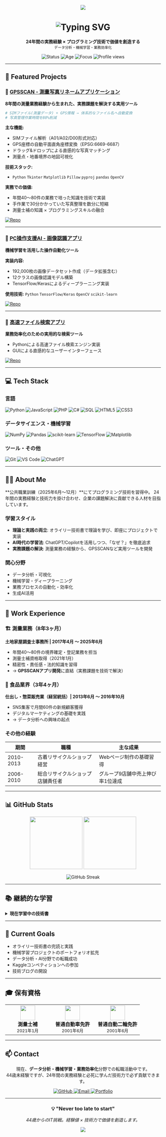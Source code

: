 <p align="center">
  <img src="https://capsule-render.vercel.app/api?type=waving&color=0:2E9EF7,100:00A67E&height=120&section=header&text=IT%20Challenge%20from%2044!&fontSize=40&fontAlignY=40"/>
</p>

<h1 align="center">
  <img src="https://readme-typing-svg.herokuapp.com?font=Fira+Code&size=32&duration=2800&pause=2000&color=2E9EF7&center=true&vCenter=true&width=940&lines=Hi+%F0%9F%91%8B+I'm+Daisuke+Ikeda;44%E6%AD%B3%E3%81%8B%E3%82%89IT%E6%A5%AD%E7%95%8C%E3%81%AB%E6%8C%91%E6%88%A6%E4%B8%AD" alt="Typing SVG" />
</h1>

<p align="center">
  <b>24年間の実務経験 × プログラミング技術で価値を創造する</b><br>
  <sub>データ分析・機械学習・業務効率化</sub>
</p>

<p align="center">
  <img src="https://img.shields.io/badge/%F0%9F%9F%A2%20Status-Seeking%20Job%20Opportunities-success?style=for-the-badge" alt="Status"/>
  <img src="https://img.shields.io/badge/Age-44-blue?style=for-the-badge" alt="Age"/>
  <img src="https://img.shields.io/badge/Focus-Data%20Analysis%20%7C%20ML%20%7C%20Automation-orange?style=for-the-badge" alt="Focus"/>
  <img src="https://komarev.com/ghpvc/?username=D1424-da&color=blueviolet&style=for-the-badge" alt="Profile views"/>
</p>

---

## 🚀 Featured Projects

### 📍 [GPSSCAN - 測量写真リネームアプリケーション](https://github.com/D1424-da/GPSSCAN)

**8年間の測量業務経験から生まれた、実務課題を解決する実用ツール**

```python
# SIMファイル(測量データ) + GPS情報 → 体系的なファイル名へ自動変換
# 写真管理作業時間を80%削減
```

**主な機能:**
- SIMファイル解析（A01/A02/D00形式対応）
- GPS座標の自動平面直角座標変換（EPSG:6669-6687）
- ドラッグ&ドロップによる直感的な写真マッチング
- 測量点・地番境界の地図可視化

**技術スタック:**
- `Python` `Tkinter` `Matplotlib` `Pillow` `pyproj` `pandas` `OpenCV`

**実務での価値:**
- 年間40〜80件の業務で培った知識を技術で実装
- 手作業で30分かかっていた写真整理を数分に短縮
- 測量士補の知識 × プログラミングスキルの融合

[![Repo](https://img.shields.io/badge/View%20Repository-181717?style=for-the-badge&logo=github)](https://github.com/D1424-da/GPSSCAN)

---

### 🤖 [PC操作支援AI - 画像認識アプリ](https://github.com/D1424-da/AI)

**機械学習を活用した操作自動化ツール**

**実装内容:**
- 192,000枚の画像データセット作成（データ拡張含む）
- 12クラスの画像認識モデル構築
- TensorFlow/Kerasによるディープラーニング実装

**使用技術:** `Python` `TensorFlow/Keras` `OpenCV` `scikit-learn`

[![Repo](https://img.shields.io/badge/View%20Repository-181717?style=for-the-badge&logo=github)](https://github.com/D1424-da/AI)

---

### 📁 [高速ファイル検索アプリ](https://github.com/D1424-da/file-search-app)

**業務効率化のための実用的な検索ツール**

- Pythonによる高速ファイル検索エンジン実装
- GUIによる直感的なユーザーインターフェース

[![Repo](https://img.shields.io/badge/View%20Repository-181717?style=for-the-badge&logo=github)](https://github.com/D1424-da/file-search-app)

---

## 💻 Tech Stack

### 言語
![Python](https://img.shields.io/badge/Python-3776AB?style=for-the-badge&logo=python&logoColor=white)
![JavaScript](https://img.shields.io/badge/JavaScript-F7DF1E?style=for-the-badge&logo=javascript&logoColor=black)
![PHP](https://img.shields.io/badge/PHP-777BB4?style=for-the-badge&logo=php&logoColor=white)
![C#](https://img.shields.io/badge/C%23-239120?style=for-the-badge&logo=c-sharp&logoColor=white)
![SQL](https://img.shields.io/badge/SQL-4479A1?style=for-the-badge&logo=mysql&logoColor=white)
![HTML5](https://img.shields.io/badge/HTML5-E34F26?style=for-the-badge&logo=html5&logoColor=white)
![CSS3](https://img.shields.io/badge/CSS3-1572B6?style=for-the-badge&logo=css3&logoColor=white)

### データサイエンス・機械学習
![NumPy](https://img.shields.io/badge/NumPy-013243?style=for-the-badge&logo=numpy&logoColor=white)
![Pandas](https://img.shields.io/badge/Pandas-150458?style=for-the-badge&logo=pandas&logoColor=white)
![scikit-learn](https://img.shields.io/badge/scikit--learn-F7931E?style=for-the-badge&logo=scikit-learn&logoColor=white)
![TensorFlow](https://img.shields.io/badge/TensorFlow-FF6F00?style=for-the-badge&logo=tensorflow&logoColor=white)
![Matplotlib](https://img.shields.io/badge/Matplotlib-11557c?style=for-the-badge&logo=python&logoColor=white)

### ツール・その他
![Git](https://img.shields.io/badge/Git-F05032?style=for-the-badge&logo=git&logoColor=white)
![VS Code](https://img.shields.io/badge/VS%20Code-007ACC?style=for-the-badge&logo=visual-studio-code&logoColor=white)
![ChatGPT](https://img.shields.io/badge/ChatGPT-00A67E?style=for-the-badge&logo=openai&logoColor=white)

---

## 👨‍💻 About Me

**公共職業訓練（2025年6月〜12月）**にてプログラミング技術を習得中。
24年間の実務経験と技術力を掛け合わせ、企業の課題解決に貢献できる人材を目指しています。

### 学習スタイル

- **理論と実践の両立**: オライリー技術書で理論を学び、即座にプロジェクトで実装
- **AI時代の学習法**: ChatGPT/Copilotを活用しつつ、「なぜ？」を徹底追求
- **実務課題の解決**: 測量業務の経験から、GPSSCANなど実用ツールを開発

### 関心分野

- データ分析・可視化
- 機械学習・ディープラーニング
- 業務プロセスの自動化・効率化
- 生成AI活用

---

## 💼 Work Experience

### 🏗️ 測量業務（8年3ヶ月）
**土地家屋調査士事務所 | 2017年4月 〜 2025年6月**

- 年間40〜80件の境界確定・登記業務を担当
- 測量士補資格取得（2021年1月）
- 精密性・責任感・法的知識を習得
- → **GPSSCANアプリ開発**に直結（実務課題を技術で解決）

### 🍱 食品業界（3年4ヶ月）
**仕出し・惣菜販売業（経営統括）| 2013年6月 〜 2016年10月**

- SNS集客で月間60件の新規顧客獲得
- デジタルマーケティングの基礎を実践
- → データ分析への興味の起点

### その他の経験

| 期間 | 職種 | 主な成果 |
|------|------|----------|
| 2010-2013 | 古着リサイクルショップ経営 | Webページ制作の基礎習得 |
| 2006-2010 | 総合リサイクルショップ店舗責任者 | グループ9店舗中売上伸び率1位達成 |

---

## 📊 GitHub Stats

<p align="center">
  <img height="170em" src="https://github-readme-stats.vercel.app/api?username=D1424-da&show_icons=true&theme=tokyonight&include_all_commits=true&count_private=true"/>
  <img height="170em" src="https://github-readme-stats.vercel.app/api/top-langs/?username=D1424-da&layout=compact&langs_count=8&theme=tokyonight"/>
</p>

<p align="center">
  <img src="https://github-readme-streak-stats.herokuapp.com/?user=D1424-da&theme=tokyonight" alt="GitHub Streak"/>
</p>

---

## 📚 継続的な学習

<details>
<summary><b>現在学習中の技術書</b></summary>

### オライリー技術書（4冊）
- 入門 Python 3
- Pythonではじめる機械学習
- 退屈なことはPythonにやらせよう
- ゼロから作るDeep Learning

### 入門書（12冊）
**完読済み（9冊）:**
- Python 1年生 / 2年生（スクレイピング・データ分析）/ 3年生（機械学習・ディープラーニング）
- データサイエンス 1年生、SQL 1年生、JavaScript 1年生
- ChatGPTプログラミング 1年生

**学習中（3冊）:**
- Java 1年生、Python 2年生 アプリ開発、AWS 1年生

**学習方針**: 理論だけでなく、学んだ知識を即座にプロジェクトで実装

</details>

---

## 🎯 Current Goals

- オライリー技術書の完読と実践
- 機械学習プロジェクトのポートフォリオ拡充
- データ分析・AI分野での転職成功
- Kaggleコンペティションへの参加
- 技術ブログの開設

---

## 🎓 保有資格

<table>
  <tr>
    <td align="center" width="33%">
      <img src="https://img.icons8.com/color/96/000000/survey.png" width="48"/>
      <br><b>測量士補</b>
      <br><sub>2021年1月</sub>
    </td>
    <td align="center" width="33%">
      <img src="https://img.icons8.com/color/96/000000/car.png" width="48"/>
      <br><b>普通自動車免許</b>
      <br><sub>2001年6月</sub>
    </td>
    <td align="center" width="33%">
      <img src="https://img.icons8.com/color/96/000000/motorcycle.png" width="48"/>
      <br><b>普通自動二輪免許</b>
      <br><sub>2001年6月</sub>
    </td>
  </tr>
</table>

---

## 📫 Contact

<p align="center">
  現在、<b>データ分析・機械学習・業務効率化</b>分野での転職活動中です。<br>
  44歳未経験ですが、24年間の実務経験と必死に学んだ技術力で必ず貢献できます。
</p>

<p align="center">
  <a href="https://github.com/D1424-da">
    <img src="https://img.shields.io/badge/GitHub-181717?style=for-the-badge&logo=github&logoColor=white" alt="GitHub"/>
  </a>
  <a href="mailto:d.i.a.0101@gmail.com">
    <img src="https://img.shields.io/badge/Email-D14836?style=for-the-badge&logo=gmail&logoColor=white" alt="Email"/>
  </a>
  <a href="https://D1424-da.github.io">
    <img src="https://img.shields.io/badge/Portfolio-4285F4?style=for-the-badge&logo=google-chrome&logoColor=white" alt="Portfolio"/>
  </a>
</p>

---

<div align="center">
  <h3>💡 "Never too late to start"</h3>
  <p>
    <em>44歳からのIT挑戦。経験値 × 技術力で価値を創造します。</em>
  </p>
</div>

<p align="center">
  <img src="https://capsule-render.vercel.app/api?type=waving&color=gradient&height=100&section=footer"/>
</p>